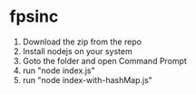 # fpsinc

1. Download the zip from the repo
2. Install nodejs on your system
3. Goto the folder and open Command Prompt
4. run "node index.js"
5. run "node index-with-hashMap.js"
